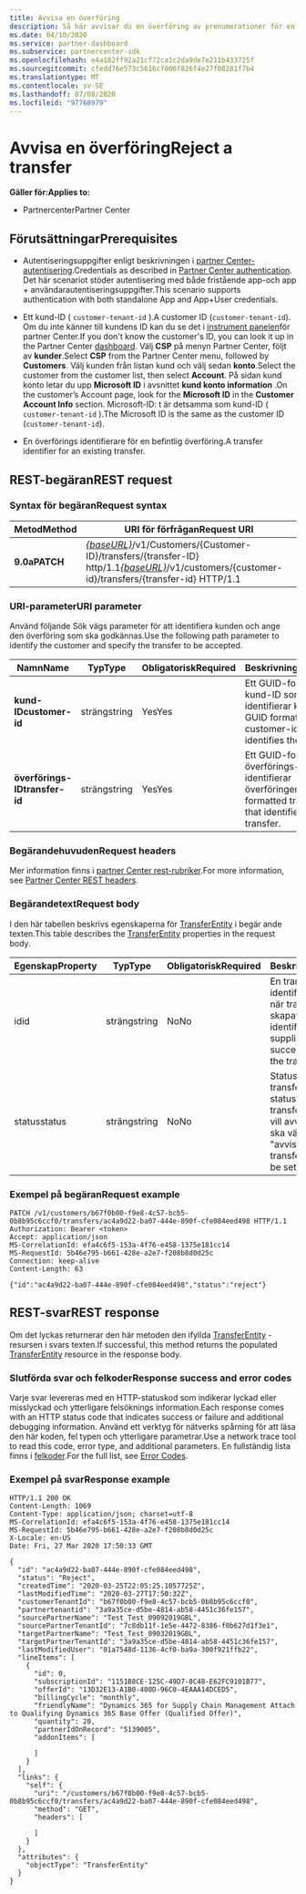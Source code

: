 ```yaml
---
title: Avvisa en överföring
description: Så här avvisar du en överföring av prenumerationer för en kund.
ms.date: 04/10/2020
ms.service: partner-dashboard
ms.subservice: partnercenter-sdk
ms.openlocfilehash: e4a182ff92a21cf72ca1c2da9de7e211b433725f
ms.sourcegitcommit: cfedd76e573c5616cf006f826f4e27f08281f7b4
ms.translationtype: MT
ms.contentlocale: sv-SE
ms.lasthandoff: 07/08/2020
ms.locfileid: "97768979"
---
```

# <a name="reject-a-transfer"></a><span data-ttu-id="43cfc-103">Avvisa en överföring</span><span class="sxs-lookup"><span data-stu-id="43cfc-103">Reject a transfer</span></span>

<span data-ttu-id="43cfc-104">**Gäller för:**</span><span class="sxs-lookup"><span data-stu-id="43cfc-104">**Applies to:**</span></span>

- <span data-ttu-id="43cfc-105">Partnercenter</span><span class="sxs-lookup"><span data-stu-id="43cfc-105">Partner Center</span></span>

## <a name="prerequisites"></a><span data-ttu-id="43cfc-106">Förutsättningar</span><span class="sxs-lookup"><span data-stu-id="43cfc-106">Prerequisites</span></span>

- <span data-ttu-id="43cfc-107">Autentiseringsuppgifter enligt beskrivningen i [partner Center-autentisering](partner-center-authentication.md).</span><span class="sxs-lookup"><span data-stu-id="43cfc-107">Credentials as described in [Partner Center authentication](partner-center-authentication.md).</span></span> <span data-ttu-id="43cfc-108">Det här scenariot stöder autentisering med både fristående app-och app + användarautentiseringsuppgifter.</span><span class="sxs-lookup"><span data-stu-id="43cfc-108">This scenario supports authentication with both standalone App and App+User credentials.</span></span>

- <span data-ttu-id="43cfc-109">Ett kund-ID ( `customer-tenant-id` ).</span><span class="sxs-lookup"><span data-stu-id="43cfc-109">A customer ID (`customer-tenant-id`).</span></span> <span data-ttu-id="43cfc-110">Om du inte känner till kundens ID kan du se det i [instrument panelen](https://partner.microsoft.com/dashboard)för partner Center.</span><span class="sxs-lookup"><span data-stu-id="43cfc-110">If you don't know the customer's ID, you can look it up in the Partner Center [dashboard](https://partner.microsoft.com/dashboard).</span></span> <span data-ttu-id="43cfc-111">Välj **CSP** på menyn Partner Center, följt av **kunder**.</span><span class="sxs-lookup"><span data-stu-id="43cfc-111">Select **CSP** from the Partner Center menu, followed by **Customers**.</span></span> <span data-ttu-id="43cfc-112">Välj kunden från listan kund och välj sedan **konto**.</span><span class="sxs-lookup"><span data-stu-id="43cfc-112">Select the customer from the customer list, then select **Account**.</span></span> <span data-ttu-id="43cfc-113">På sidan kund konto letar du upp **Microsoft ID** i avsnittet **kund konto information** .</span><span class="sxs-lookup"><span data-stu-id="43cfc-113">On the customer’s Account page, look for the **Microsoft ID** in the **Customer Account Info** section.</span></span> <span data-ttu-id="43cfc-114">Microsoft-ID: t är detsamma som kund-ID ( `customer-tenant-id` ).</span><span class="sxs-lookup"><span data-stu-id="43cfc-114">The Microsoft ID is the same as the customer ID  (`customer-tenant-id`).</span></span>

- <span data-ttu-id="43cfc-115">En överförings identifierare för en befintlig överföring.</span><span class="sxs-lookup"><span data-stu-id="43cfc-115">A transfer identifier for an existing transfer.</span></span>

## <a name="rest-request"></a><span data-ttu-id="43cfc-116">REST-begäran</span><span class="sxs-lookup"><span data-stu-id="43cfc-116">REST request</span></span>

### <a name="request-syntax"></a><span data-ttu-id="43cfc-117">Syntax för begäran</span><span class="sxs-lookup"><span data-stu-id="43cfc-117">Request syntax</span></span>

| <span data-ttu-id="43cfc-118">Metod</span><span class="sxs-lookup"><span data-stu-id="43cfc-118">Method</span></span>   | <span data-ttu-id="43cfc-119">URI för förfrågan</span><span class="sxs-lookup"><span data-stu-id="43cfc-119">Request URI</span></span>                                                                                                 |
|----------|-------------------------------------------------------------------------------------------------------------|
| <span data-ttu-id="43cfc-120">**9.0a**</span><span class="sxs-lookup"><span data-stu-id="43cfc-120">**PATCH**</span></span> | <span data-ttu-id="43cfc-121">[*{baseURL}*](partner-center-rest-urls.md)/v1/Customers/{Customer-ID}/transfers/{transfer-ID} http/1.1</span><span class="sxs-lookup"><span data-stu-id="43cfc-121">[*{baseURL}*](partner-center-rest-urls.md)/v1/customers/{customer-id}/transfers/{transfer-id} HTTP/1.1</span></span>                    |

### <a name="uri-parameter"></a><span data-ttu-id="43cfc-122">URI-parameter</span><span class="sxs-lookup"><span data-stu-id="43cfc-122">URI parameter</span></span>

<span data-ttu-id="43cfc-123">Använd följande Sök vägs parameter för att identifiera kunden och ange den överföring som ska godkännas.</span><span class="sxs-lookup"><span data-stu-id="43cfc-123">Use the following path parameter to identify the customer and specify the transfer to be accepted.</span></span>

| <span data-ttu-id="43cfc-124">Namn</span><span class="sxs-lookup"><span data-stu-id="43cfc-124">Name</span></span>            | <span data-ttu-id="43cfc-125">Typ</span><span class="sxs-lookup"><span data-stu-id="43cfc-125">Type</span></span>     | <span data-ttu-id="43cfc-126">Obligatorisk</span><span class="sxs-lookup"><span data-stu-id="43cfc-126">Required</span></span> | <span data-ttu-id="43cfc-127">Beskrivning</span><span class="sxs-lookup"><span data-stu-id="43cfc-127">Description</span></span>                                                            |
|-----------------|----------|----------|------------------------------------------------------------------------|
| <span data-ttu-id="43cfc-128">**kund-ID**</span><span class="sxs-lookup"><span data-stu-id="43cfc-128">**customer-id**</span></span> | <span data-ttu-id="43cfc-129">sträng</span><span class="sxs-lookup"><span data-stu-id="43cfc-129">string</span></span>   | <span data-ttu-id="43cfc-130">Yes</span><span class="sxs-lookup"><span data-stu-id="43cfc-130">Yes</span></span>      | <span data-ttu-id="43cfc-131">Ett GUID-formaterat kund-ID som identifierar kunden.</span><span class="sxs-lookup"><span data-stu-id="43cfc-131">A GUID formatted customer-id that identifies the customer.</span></span>             |
| <span data-ttu-id="43cfc-132">**överförings-ID**</span><span class="sxs-lookup"><span data-stu-id="43cfc-132">**transfer-id**</span></span> | <span data-ttu-id="43cfc-133">sträng</span><span class="sxs-lookup"><span data-stu-id="43cfc-133">string</span></span>   | <span data-ttu-id="43cfc-134">Yes</span><span class="sxs-lookup"><span data-stu-id="43cfc-134">Yes</span></span>      | <span data-ttu-id="43cfc-135">Ett GUID-formaterat överförings-ID som identifierar överföringen.</span><span class="sxs-lookup"><span data-stu-id="43cfc-135">A GUID formatted transfer-id that identifies the transfer.</span></span>             |

### <a name="request-headers"></a><span data-ttu-id="43cfc-136">Begärandehuvuden</span><span class="sxs-lookup"><span data-stu-id="43cfc-136">Request headers</span></span>

<span data-ttu-id="43cfc-137">Mer information finns i [partner Center rest-rubriker](headers.md).</span><span class="sxs-lookup"><span data-stu-id="43cfc-137">For more information, see [Partner Center REST headers](headers.md).</span></span>

### <a name="request-body"></a><span data-ttu-id="43cfc-138">Begärandetext</span><span class="sxs-lookup"><span data-stu-id="43cfc-138">Request body</span></span>

<span data-ttu-id="43cfc-139">I den här tabellen beskrivs egenskaperna för [TransferEntity](transfer-entity-resources.md) i begär ande texten.</span><span class="sxs-lookup"><span data-stu-id="43cfc-139">This table describes the [TransferEntity](transfer-entity-resources.md) properties in the request body.</span></span>

| <span data-ttu-id="43cfc-140">Egenskap</span><span class="sxs-lookup"><span data-stu-id="43cfc-140">Property</span></span>              | <span data-ttu-id="43cfc-141">Typ</span><span class="sxs-lookup"><span data-stu-id="43cfc-141">Type</span></span>          | <span data-ttu-id="43cfc-142">Obligatorisk</span><span class="sxs-lookup"><span data-stu-id="43cfc-142">Required</span></span>  | <span data-ttu-id="43cfc-143">Beskrivning</span><span class="sxs-lookup"><span data-stu-id="43cfc-143">Description</span></span>                                                                                |
|-----------------------|---------------|-----------|--------------------------------------------------------------------------------------------|
| <span data-ttu-id="43cfc-144">id</span><span class="sxs-lookup"><span data-stu-id="43cfc-144">id</span></span>                    | <span data-ttu-id="43cfc-145">sträng</span><span class="sxs-lookup"><span data-stu-id="43cfc-145">string</span></span>        | <span data-ttu-id="43cfc-146">No</span><span class="sxs-lookup"><span data-stu-id="43cfc-146">No</span></span>    | <span data-ttu-id="43cfc-147">En transferEntity-identifierare som anges när transferEntity har skapats.</span><span class="sxs-lookup"><span data-stu-id="43cfc-147">A transferEntity identifier that is supplied upon successful creation of the transferEntity.</span></span>                               |
| <span data-ttu-id="43cfc-148">status</span><span class="sxs-lookup"><span data-stu-id="43cfc-148">status</span></span>                | <span data-ttu-id="43cfc-149">sträng</span><span class="sxs-lookup"><span data-stu-id="43cfc-149">string</span></span>        | <span data-ttu-id="43cfc-150">No</span><span class="sxs-lookup"><span data-stu-id="43cfc-150">No</span></span>    | <span data-ttu-id="43cfc-151">Status för transferEntity.</span><span class="sxs-lookup"><span data-stu-id="43cfc-151">The status of the transferEntity.</span></span> <span data-ttu-id="43cfc-152">Om du vill avvisa en överföring ska värdet anges som "avvisa"</span><span class="sxs-lookup"><span data-stu-id="43cfc-152">To reject a transfer, the value is to be set as "reject"</span></span>|

### <a name="request-example"></a><span data-ttu-id="43cfc-153">Exempel på begäran</span><span class="sxs-lookup"><span data-stu-id="43cfc-153">Request example</span></span>

```http
PATCH /v1/customers/b67f0b00-f9e8-4c57-bcb5-0b8b95c6ccf0/transfers/ac4a9d22-ba07-444e-890f-cfe084eed498 HTTP/1.1
Authorization: Bearer <token>
Accept: application/json
MS-CorrelationId: efa4c6f5-153a-4f76-e458-1375e181cc14
MS-RequestId: 5b46e795-b661-428e-a2e7-f208b8d0d25c
Connection: keep-alive
Content-Length: 63

{"id":"ac4a9d22-ba07-444e-890f-cfe084eed498","status":"reject"}

```

## <a name="rest-response"></a><span data-ttu-id="43cfc-154">REST-svar</span><span class="sxs-lookup"><span data-stu-id="43cfc-154">REST response</span></span>

<span data-ttu-id="43cfc-155">Om det lyckas returnerar den här metoden den ifyllda [TransferEntity](transfer-entity-resources.md) -resursen i svars texten.</span><span class="sxs-lookup"><span data-stu-id="43cfc-155">If successful, this method returns the populated [TransferEntity](transfer-entity-resources.md) resource in the response body.</span></span>

### <a name="response-success-and-error-codes"></a><span data-ttu-id="43cfc-156">Slutförda svar och felkoder</span><span class="sxs-lookup"><span data-stu-id="43cfc-156">Response success and error codes</span></span>

<span data-ttu-id="43cfc-157">Varje svar levereras med en HTTP-statuskod som indikerar lyckad eller misslyckad och ytterligare felsöknings information.</span><span class="sxs-lookup"><span data-stu-id="43cfc-157">Each response comes with an HTTP status code that indicates success or failure and additional debugging information.</span></span> <span data-ttu-id="43cfc-158">Använd ett verktyg för nätverks spårning för att läsa den här koden, fel typen och ytterligare parametrar.</span><span class="sxs-lookup"><span data-stu-id="43cfc-158">Use a network trace tool to read this code, error type, and additional parameters.</span></span> <span data-ttu-id="43cfc-159">En fullständig lista finns i [felkoder](error-codes.md).</span><span class="sxs-lookup"><span data-stu-id="43cfc-159">For the full list, see [Error Codes](error-codes.md).</span></span>

### <a name="response-example"></a><span data-ttu-id="43cfc-160">Exempel på svar</span><span class="sxs-lookup"><span data-stu-id="43cfc-160">Response example</span></span>

```http
HTTP/1.1 200 OK
Content-Length: 1069
Content-Type: application/json; charset=utf-8
MS-CorrelationId: efa4c6f5-153a-4f76-e458-1375e181cc14
MS-RequestId: 5b46e795-b661-428e-a2e7-f208b8d0d25c
X-Locale: en-US
Date: Fri, 27 Mar 2020 17:50:33 GMT

{
  "id": "ac4a9d22-ba07-444e-890f-cfe084eed498",
  "status": "Reject",
  "createdTime": "2020-03-25T22:05:25.1057725Z",
  "lastModifiedTime": "2020-03-27T17:50:32Z",
  "customerTenantId": "b67f0b00-f9e8-4c57-bcb5-0b8b95c6ccf0",
  "partnertenantid": "3a9a35ce-d5be-4814-ab58-4451c36fe157",
  "sourcePartnerName": "Test_Test_09092019GBL",
  "sourcePartnerTenantId": "7c8db11f-1e5e-4472-8386-f0b627d1f3e1",
  "targetPartnerName": "Test_Test_09032019GBL",
  "targetPartnerTenantId": "3a9a35ce-d5be-4814-ab58-4451c36fe157",
  "lastModifiedUser": "01a7548d-1136-4cf0-ba9a-300f921ffb22",
  "lineItems": [
    {
      "id": 0,
      "subscriptionId": "1151B8CE-125C-49D7-8C48-E62FC9101B77",
      "offerId": "13D32E13-A1B0-400D-96C0-4EAAA14DCED5",
      "billingCycle": "monthly",
      "friendlyName": "Dynamics 365 for Supply Chain Management Attach to Qualifying Dynamics 365 Base Offer (Qualified Offer)",
      "quantity": 20,
      "partnerIdOnRecord": "5139005",
      "addonItems": [

      ]
    }
  ],
  "links": {
    "self": {
      "uri": "/customers/b67f0b00-f9e8-4c57-bcb5-0b8b95c6ccf0/transfers/ac4a9d22-ba07-444e-890f-cfe084eed498",
      "method": "GET",
      "headers": [

      ]
    }
  },
  "attributes": {
    "objectType": "TransferEntity"
  }
}
```
